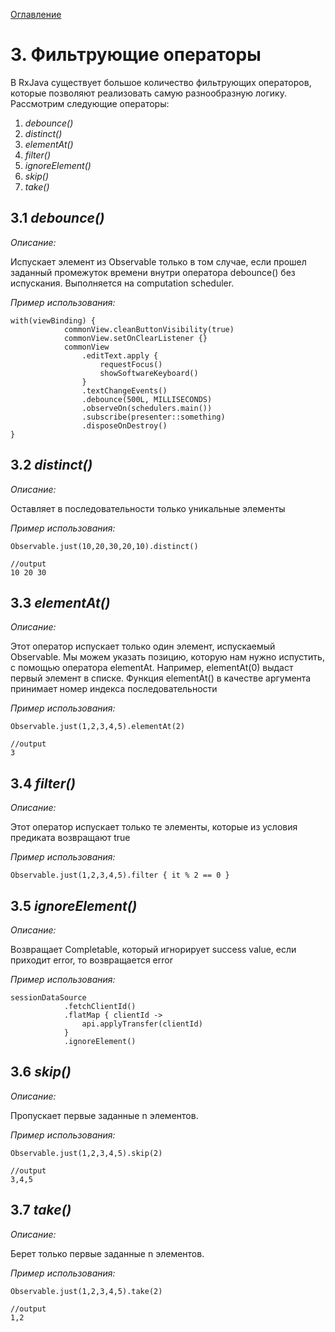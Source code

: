 [Оглавление](README.md)

# 3. Фильтрующие операторы

В RxJava существует большое количество фильтрующих операторов, которые позволяют реализовать самую разнообразную логику. Рассмотрим следующие операторы:

1. *debounce()*
2. *distinct()*
3. *elementAt()*
4. *filter()*
5. *ignoreElement()*
6. *skip()*
7. *take()*

## 3.1 *debounce()*

_Описание:_

Испускает элемент из Observable только в том случае, если прошел заданный промежуток времени внутри оператора debounce() без испускания.
Выполняется на computation scheduler.

_Пример использования:_
```
with(viewBinding) {
            commonView.cleanButtonVisibility(true)
            commonView.setOnClearListener {}
            commonView
                .editText.apply {
                    requestFocus()
                    showSoftwareKeyboard()
                }
                .textChangeEvents()
                .debounce(500L, MILLISECONDS)
                .observeOn(schedulers.main())
                .subscribe(presenter::something)
                .disposeOnDestroy()
}
```

## 3.2 *distinct()*

_Описание:_

Оставляет в последовательности только уникальные элементы

_Пример использования:_
```
Observable.just(10,20,30,20,10).distinct()

//output
10 20 30
```

## 3.3 *elementAt()*

_Описание:_

Этот оператор испускает только один элемент, испускаемый Observable. Мы можем указать позицию, которую нам нужно испустить, с помощью оператора elementAt. Например, elementAt(0) выдаст первый элемент в списке. Функция elementAt() в качестве аргумента принимает номер индекса последовательности

_Пример использования:_
```
Observable.just(1,2,3,4,5).elementAt(2)

//output
3
```

## 3.4 *filter()*

_Описание:_

Этот оператор испускает только те элементы, которые из условия предиката возвращают true

_Пример использования:_
```
Observable.just(1,2,3,4,5).filter { it % 2 == 0 }
```

## 3.5 *ignoreElement()*

_Описание:_

Возвращает Completable, который игнорирует success value, если приходит error,  то возвращается error

_Пример использования:_
```
sessionDataSource
            .fetchClientId()
            .flatMap { clientId ->
                api.applyTransfer(clientId)
            }
            .ignoreElement()
```

## 3.6 *skip()*

_Описание:_

Пропускает первые заданные n элементов.

_Пример использования:_
```
Observable.just(1,2,3,4,5).skip(2)

//output
3,4,5
```

## 3.7 *take()*

_Описание:_

Берет только первые заданные n элементов.

_Пример использования:_
```
Observable.just(1,2,3,4,5).take(2)

//output
1,2
```
